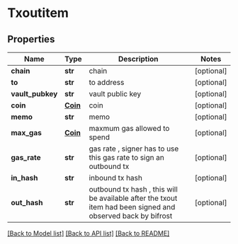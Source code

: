 # Txoutitem

## Properties
Name | Type | Description | Notes
------------ | ------------- | ------------- | -------------
**chain** | **str** | chain | [optional] 
**to** | **str** | to address | [optional] 
**vault_pubkey** | **str** | vault public key | [optional] 
**coin** | [**Coin**](Coin.md) | coin | [optional] 
**memo** | **str** | memo | [optional] 
**max_gas** | [**Coin**](Coin.md) | maxmum gas allowed to spend | [optional] 
**gas_rate** | **str** | gas rate , signer has to use this gas rate to sign an outbound tx | [optional] 
**in_hash** | **str** | inbound tx hash | [optional] 
**out_hash** | **str** | outbound tx hash , this will be available after the txout item had been signed and observed back by bifrost | [optional] 

[[Back to Model list]](../README.md#documentation-for-models) [[Back to API list]](../README.md#documentation-for-api-endpoints) [[Back to README]](../README.md)


